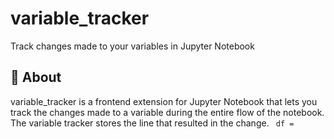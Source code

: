 # variable_tracker
Track changes made to your variables in Jupyter Notebook

## 📓 About
variable_tracker is a frontend extension for Jupyter Notebook that lets you track the changes made to a variable during the entire flow of the notebook. The variable tracker stores the line that resulted in the change.
<code> df = 
